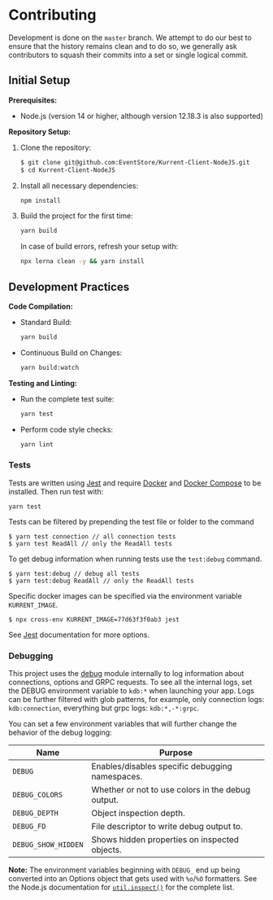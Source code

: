 # Contributing

Development is done on the `master` branch. We attempt to do our best to ensure that the history remains clean and to do so, we generally ask contributors to squash their commits into a set or single logical commit.

## Initial Setup

**Prerequisites:**
- Node.js (version 14 or higher, although version 12.18.3 is also supported)

**Repository Setup:**
1. Clone the repository:
   ```bash
   $ git clone git@github.com:EventStore/Kurrent-Client-NodeJS.git
   $ cd Kurrent-Client-NodeJS
   ```
2. Install all necessary dependencies:
   ```bash
   npm install
   ```
3. Build the project for the first time:
   ```bash
   yarn build
   ```
   In case of build errors, refresh your setup with:
   ```bash
   npx lerna clean -y && yarn install
   ```

## Development Practices

**Code Compilation:**
- Standard Build:
  ```bash
  yarn build
  ```
- Continuous Build on Changes:
  ```bash
  yarn build:watch
  ```

**Testing and Linting:**
- Run the complete test suite:
  ```bash
  yarn test
  ```
- Perform code style checks:
  ```bash
  yarn lint
  ```

### Tests

Tests are written using [Jest] and require [Docker] and [Docker Compose] to be installed. Then run test with:

```shell script
yarn test
```

Tests can be filtered by prepending the test file or folder to the command

```shell script
$ yarn test connection // all connection tests
$ yarn test ReadAll // only the ReadAll tests
```

To get debug information when running tests use the `test:debug` command.

```shell script
$ yarn test:debug // debug all tests
$ yarn test:debug ReadAll // only the ReadAll tests
```

Specific docker images can be specified via the environment variable `KURRENT_IMAGE`.

```shell script
$ npx cross-env KURRENT_IMAGE=77d63f3f0ab3 jest
```

See [Jest] documentation for more options.

### Debugging

This project uses the [debug] module internally to log information about connections, options and GRPC requests.
To see all the internal logs, set the DEBUG environment variable to `kdb:*` when launching your app.
Logs can be further filtered with glob patterns, for example, only connection logs: `kdb:connection`, everything but grpc logs: `kdb:*,-*:grpc`.

You can set a few environment variables that will further change the behavior of the debug logging:

| Name                | Purpose                                           |
| ------------------- | ------------------------------------------------- |
| `DEBUG`             | Enables/disables specific debugging namespaces.   |
| `DEBUG_COLORS`      | Whether or not to use colors in the debug output. |
| `DEBUG_DEPTH`       | Object inspection depth.                          |
| `DEBUG_FD`          | File descriptor to write debug output to.         |
| `DEBUG_SHOW_HIDDEN` | Shows hidden properties on inspected objects.     |

**Note:** The environment variables beginning with `DEBUG_` end up being
converted into an Options object that gets used with `%o`/`%O` formatters.
See the Node.js documentation for [`util.inspect()`] for the complete list.

[docker compose]: https://docs.docker.com/compose/
[docker]: https://www.docker.com/
[jest]: https://jestjs.io/
[debug]: https://github.com/visionmedia/debug
[`util.inspect()`]: https://nodejs.org/api/util.html#util_util_inspect_object_options
[kurrent-client-nodejs]: https://github.com/EventStore/Kurrent-Client-NodeJS